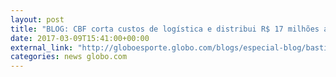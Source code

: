 ```yaml
---
layout: post
title: "BLOG: CBF corta custos de logística e distribui R$ 17 milhões a mais na Copa do Brasil"
date: 2017-03-09T15:41:00+00:00
external_link: "http://globoesporte.globo.com/blogs/especial-blog/bastidores-fc/post/cbf-corta-custos-de-logistica-e-distribui-r-17-milhoes-mais-na-copa-do-brasil.html"
categories: news globo.com
---
```

